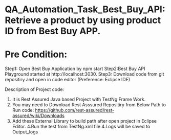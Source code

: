 # QA_Automation_Task_Best_Buy_API: Retrieve a product by using product ID from Best Buy APP.

Pre Condition:
===============
Step1: Open Best Buy Application by npm start
Step2:Best Buy API Playground started at http://localhost:3030.
Step3: Download code from git repositiry and open in code editor (Preference: Eclipse IDE)

Description of Project code:

1. It is Rest Assured Java based Project with TestNg Frame Work.
2. You may need to Download  Rest Asssured Repositiry from Below Path to Run code:
    https://github.com/rest-assured/rest-assured/wiki/Downloads
3. Add these External Library to build path after open project in Eclipse Editor.
4.Run the test from TestNg.xml file
4.Logs will be saved to Output_logs
